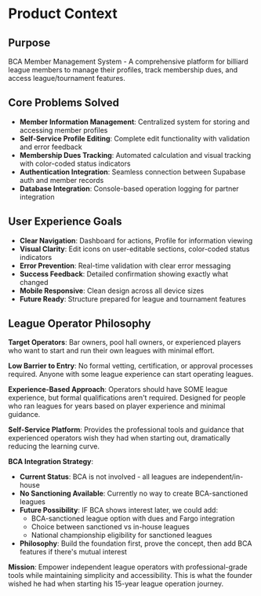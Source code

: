 # Product Context

## Purpose
BCA Member Management System - A comprehensive platform for billiard league members to manage their profiles, track membership dues, and access league/tournament features.

## Core Problems Solved
- **Member Information Management**: Centralized system for storing and accessing member profiles
- **Self-Service Profile Editing**: Complete edit functionality with validation and error feedback
- **Membership Dues Tracking**: Automated calculation and visual tracking with color-coded status indicators
- **Authentication Integration**: Seamless connection between Supabase auth and member records
- **Database Integration**: Console-based operation logging for partner integration

## User Experience Goals
- **Clear Navigation**: Dashboard for actions, Profile for information viewing
- **Visual Clarity**: Edit icons on user-editable sections, color-coded status indicators
- **Error Prevention**: Real-time validation with clear error messaging
- **Success Feedback**: Detailed confirmation showing exactly what changed
- **Mobile Responsive**: Clean design across all device sizes
- **Future Ready**: Structure prepared for league and tournament features

## League Operator Philosophy

**Target Operators**: Bar owners, pool hall owners, or experienced players who want to start and run their own leagues with minimal effort.

**Low Barrier to Entry**: No formal vetting, certification, or approval processes required. Anyone with some league experience can start operating leagues.

**Experience-Based Approach**: Operators should have SOME league experience, but formal qualifications aren't required. Designed for people who ran leagues for years based on player experience and minimal guidance.

**Self-Service Platform**: Provides the professional tools and guidance that experienced operators wish they had when starting out, dramatically reducing the learning curve.

**BCA Integration Strategy**:
- **Current Status**: BCA is not involved - all leagues are independent/in-house
- **No Sanctioning Available**: Currently no way to create BCA-sanctioned leagues
- **Future Possibility**: IF BCA shows interest later, we could add:
  - BCA-sanctioned league option with dues and Fargo integration
  - Choice between sanctioned vs in-house leagues
  - National championship eligibility for sanctioned leagues
- **Philosophy**: Build the foundation first, prove the concept, then add BCA features if there's mutual interest

**Mission**: Empower independent league operators with professional-grade tools while maintaining simplicity and accessibility. This is what the founder wished he had when starting his 15-year league operation journey.
